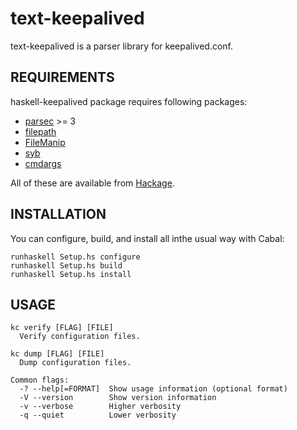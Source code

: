 text-keepalived
==================

text-keepalived is a parser library for keepalived.conf.


REQUIREMENTS
------------------
haskell-keepalived package requires following packages:

- [parsec](http://hackage.haskell.org/package/parsec) >= 3
- [filepath](http://hackage.haskell.org/package/filepath)
- [FileManip](http://hackage.haskell.org/package/FileManip)
- [syb](http://hackage.haskell.org/package/syb)
- [cmdargs](http://hackage.haskell.org/package/cmdargs)

All of these are available from [Hackage][1].


INSTALLATION
------------------
You can configure, build, and install all inthe usual way with Cabal:

    runhaskell Setup.hs configure
    runhaskell Setup.hs build
    runhaskell Setup.hs install


USAGE
------------------
    kc verify [FLAG] [FILE]
      Verify configuration files.
    
    kc dump [FLAG] [FILE]
      Dump configuration files.
    
    Common flags:
      -? --help[=FORMAT]  Show usage information (optional format)
      -V --version        Show version information
      -v --verbose        Higher verbosity
      -q --quiet          Lower verbosity


[1]: http://hackage.haskell.org/
